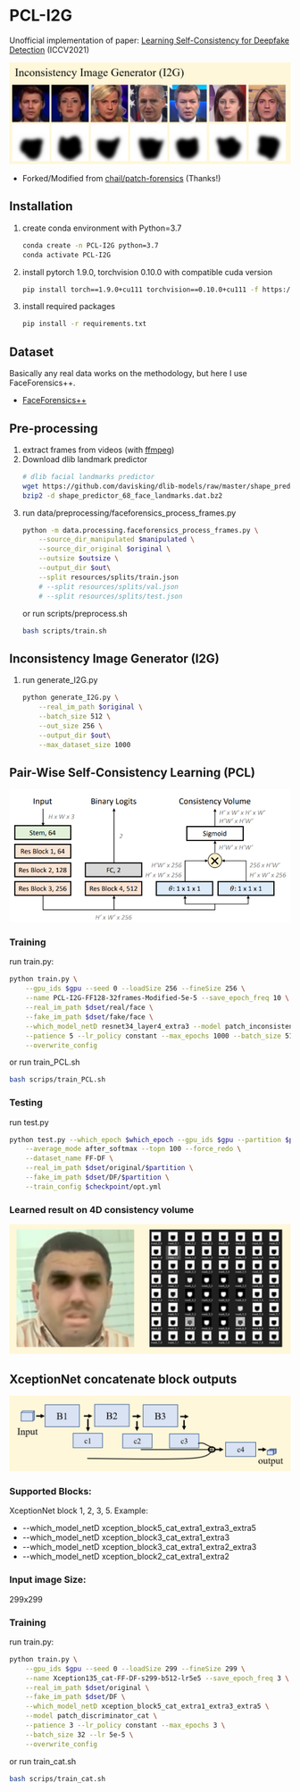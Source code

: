 # PCL-I2G
Unofficial implementation of paper: [Learning Self-Consistency for Deepfake Detection](https://arxiv.org/pdf/2012.09311.pdf) (ICCV2021)

![I2G-Demo](img/I2G.png)

* Forked/Modified from [chail/patch-forensics](https://github.com/chail/patch-forensics) (Thanks!)

## Installation
1. create conda environment with Python=3.7
    ```bash
    conda create -n PCL-I2G python=3.7
    conda activate PCL-I2G
    ```
2. install pytorch 1.9.0, torchvision 0.10.0 with compatible cuda version
    ```bash
    pip install torch==1.9.0+cu111 torchvision==0.10.0+cu111 -f https://download.pytorch.org/whl/torch_stable.html
    ```
3. install required packages
    ```bash
    pip install -r requirements.txt
    ```

## Dataset
Basically any real data works on the methodology, but here I use FaceForensics++.
* [FaceForensics++](https://github.com/ondyari/FaceForensics)

## Pre-processing
1. extract frames from videos (with [ffmpeg](https://www.ffmpeg.org/))
2. Download dlib landmark predictor
    ```bash
    # dlib facial landmarks predictor
    wget https://github.com/davisking/dlib-models/raw/master/shape_predictor_68_face_landmarks.dat.bz2
    bzip2 -d shape_predictor_68_face_landmarks.dat.bz2
    ```
3. run data/preprocessing/faceforensics_process_frames.py
    ```bash
    python -m data.processing.faceforensics_process_frames.py \
        --source_dir_manipulated $manipulated \
        --source_dir_original $original \
        --outsize $outsize \
        --output_dir $out\
        --split resources/splits/train.json
        # --split resources/splits/val.json
        # --split resources/splits/test.json
    ```
    or run scripts/preprocess.sh
    ```bash
    bash scripts/train.sh
    ```

## Inconsistency Image Generator (I2G)

1. run generate_I2G.py
    ```bash
    python generate_I2G.py \
        --real_im_path $original \
        --batch_size 512 \
        --out_size 256 \
        --output_dir $out\
        --max_dataset_size 1000
    ```

## Pair-Wise Self-Consistency Learning (PCL)  
![PCL-arch](img/PCL.png)

### Training
run train.py: 
```bash
python train.py \
	--gpu_ids $gpu --seed 0 --loadSize 256 --fineSize 256 \
	--name PCL-I2G-FF128-32frames-Modified-5e-5 --save_epoch_freq 10 \
 	--real_im_path $dset/real/face \
 	--fake_im_path $dset/fake/face \
	--which_model_netD resnet34_layer4_extra3 --model patch_inconsistency_discriminator --lbda 10 \
	--patience 5 --lr_policy constant --max_epochs 1000 --batch_size 512 --lr 5e-5 \
	--overwrite_config
```
or run train_PCL.sh
```bash
bash scrips/train_PCL.sh
```

### Testing
run test.py
```bash
python test.py --which_epoch $which_epoch --gpu_ids $gpu --partition $partition \
    --average_mode after_softmax --topn 100 --force_redo \
    --dataset_name FF-DF \
    --real_im_path $dset/original/$partition \
    --fake_im_path $dset/DF/$partition \
    --train_config $checkpoint/opt.yml
```

### Learned result on 4D consistency volume
![PCL-Demo](img/PCL-Demo.png)


## XceptionNet concatenate block outputs 
![cat-arch](img/cat.png)

### Supported Blocks:
XceptionNet block 1, 2, 3, 5. Example:
* --which_model_netD xception_block5_cat_extra1_extra3_extra5
* --which_model_netD xception_block3_cat_extra1_extra3
* --which_model_netD xception_block3_cat_extra1_extra2_extra3
* --which_model_netD xception_block2_cat_extra1_extra2

### Input image Size:
299x299

### Training
run train.py: 
```bash
python train.py \
	--gpu_ids $gpu --seed 0 --loadSize 299 --fineSize 299 \
	--name Xception135_cat-FF-DF-s299-b512-lr5e5 --save_epoch_freq 3 \
 	--real_im_path $dset/original \
 	--fake_im_path $dset/DF \
	--which_model_netD xception_block5_cat_extra1_extra3_extra5 \
	--model patch_discriminator_cat \
	--patience 3 --lr_policy constant --max_epochs 3 \
	--batch_size 32 --lr 5e-5 \
	--overwrite_config
```
or run train_cat.sh
```bash
bash scrips/train_cat.sh
```